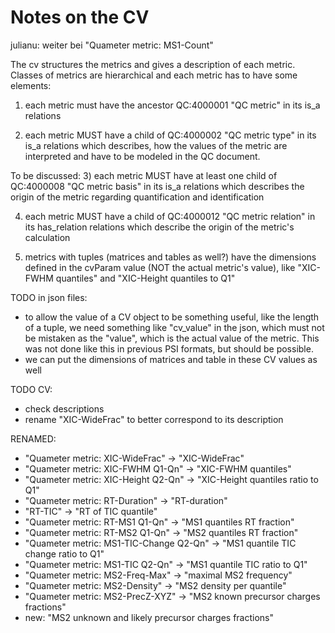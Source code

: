 # Notes on the CV

julianu: weiter bei "Quameter metric: MS1-Count"


The cv structures the metrics and gives a description of each metric. Classes of
metrics are hierarchical and each metric has to have some elements:

1) each metric must have the ancestor QC:4000001 "QC metric" in its is_a
   relations

2) each metric MUST have a child of QC:4000002 "QC metric type" in its is_a
   relations which describes, how the values of the metric are interpreted and
   have to be modeled in the QC document.

To be discussed:
3) each metric MUST have at least one child of QC:4000008 "QC metric basis" in
   its is_a relations which describes the origin of the metric regarding
   quantification and identification

4) each metric MUST have a child of QC:4000012 "QC metric relation" in its
   has_relation relations which describe the origin of the metric's calculation

5) metrics with tuples (matrices and tables as well?) have the dimensions
   defined in the cvParam value (NOT the actual metric's value), like
   "XIC-FWHM quantiles" and "XIC-Height quantiles to Q1"


TODO in json files:
* to allow the value of a CV object to be something useful, like the length of
  a tuple, we need something like "cv_value" in the json, which must not be
  mistaken as the "value", which is the actual value of the metric. This was not
  done like this in previous PSI formats, but should be possible.
* we can put the dimensions of matrices and table in these CV values as well


TODO CV:
* check descriptions
* rename "XIC-WideFrac" to better correspond to its description


RENAMED:
* "Quameter metric: XIC-WideFrac" -> "XIC-WideFrac"
* "Quameter metric: XIC-FWHM Q1-Qn" -> "XIC-FWHM quantiles"
* "Quameter metric: XIC-Height Q2-Qn" -> "XIC-Height quantiles ratio to Q1"
* "Quameter metric: RT-Duration" -> "RT-duration"
* "RT-TIC" -> "RT of TIC quantile"
* "Quameter metric: RT-MS1 Q1-Qn" -> "MS1 quantiles RT fraction"
* "Quameter metric: RT-MS2 Q1-Qn" -> "MS2 quantiles RT fraction"
* "Quameter metric: MS1-TIC-Change Q2-Qn" -> "MS1 quantile TIC change ratio to Q1"
* "Quameter metric: MS1-TIC Q2-Qn" -> "MS1 quantile TIC ratio to Q1"
* "Quameter metric: MS2-Freq-Max" -> "maximal MS2 frequency"
* "Quameter metric: MS2-Density" -> "MS2 density per quantile"
* "Quameter metric: MS2-PrecZ-XYZ" -> "MS2 known precursor charges fractions"
* new: "MS2 unknown and likely precursor charges fractions"
